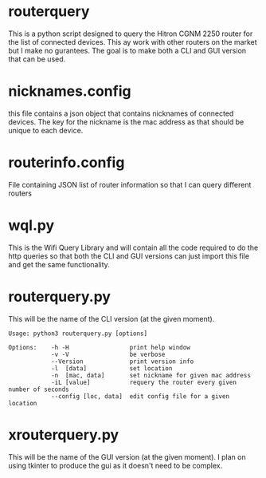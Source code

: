 # routerquery

This is a python script designed to query the Hitron CGNM 2250 router for the list of connected devices. This ay work with other routers on the market but I make no gurantees. The goal is to make both a CLI and GUI version that can be used.


# nicknames.config

this file contains a json object that contains nicknames of connected devices. The key for the nickname is the mac address as that should be unique to each device. 

# routerinfo.config

File containing JSON list of router information so that I can query different routers

# wql.py

This is the Wifi Query Library and will contain all the code required to do the http queries so that both the CLI and GUI versions can just import this file and get the same functionality.


# routerquery.py

This will be the name of the CLI version (at the given moment).

```
Usage: python3 routerquery.py [options]

Options:    -h -H                 print help window
            -v -V                 be verbose
            --Version             print version info            
            -l  [data]            set location            
            -n  [mac, data]       set nickname for given mac address            
            -iL [value]           requery the router every given number of seconds            
            --config [loc, data]  edit config file for a given location
```

# xrouterquery.py

This will be the name of the GUI version (at the given moment). I plan on using tkinter to produce the gui as it doesn't need to be complex. 
